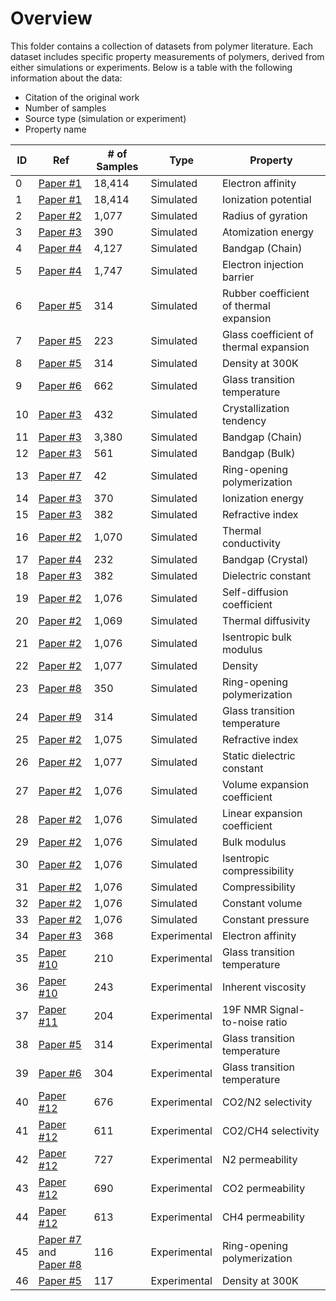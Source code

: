 # Overview

This folder contains a collection of datasets from polymer literature. Each dataset includes specific property measurements of polymers, derived from either simulations or experiments. Below is a table with the following information about the data:

- Citation of the original work
- Number of samples
- Source type (simulation or experiment)
- Property name


| ID | Ref  | \# of Samples | Type        | Property                           |
|---|----------|-------------------|-------------|------------------------------------|
| 0 | [Paper \#1](https://doi.org/10.1039/D2SC02839E)  | 18,414            | Simulated   | Electron affinity |
| 1 | [Paper \#1](https://doi.org/10.1039/D2SC02839E)  | 18,414            | Simulated   | Ionization potential|
| 2 | [Paper \#2](https://doi.org/10.1038/s41524-022-00906-4)  | 1,077             | Simulated   | Radius of gyration |
| 3 | [Paper \#3](https://doi.org/10.1016/j.patter.2021.100238)  | 390               | Simulated   | Atomization energy |
| 4 | [Paper \#4](https://doi.org/10.1063/5.0044306)  | 4,127             | Simulated   | Bandgap (Chain) |
| 5 | [Paper \#4](https://doi.org/10.1063/5.0044306)  | 1,747             | Simulated   | Electron injection barrier |
| 6 | [Paper \#5](https://doi.org/10.1021/acsapm.0c00524) | 314               | Simulated   | Rubber coefficient of thermal expansion |
| 7 | [Paper \#5](https://doi.org/10.1021/acsapm.0c00524)  | 223               | Simulated   | Glass coefficient of thermal expansion |
| 8 | [Paper \#5](https://doi.org/10.1021/acsapm.0c00524)  | 314               | Simulated   | Density at 300K |
| 9 | [Paper \#6](https://doi.org/10.1038/s41597-024-03212-4) | 662               | Simulated   | Glass transition temperature |
| 10 | [Paper \#3](https://doi.org/10.1016/j.patter.2021.100238) | 432               | Simulated   | Crystallization tendency |
| 11 | [Paper \#3](https://doi.org/10.1016/j.patter.2021.100238) | 3,380             | Simulated   | Bandgap (Chain) |
| 12 | [Paper \#3](https://doi.org/10.1016/j.patter.2021.100238) | 561               | Simulated   | Bandgap (Bulk) |
| 13 | [Paper \#7](https://doi.org/10.1021/acs.jpclett.2c00995) | 42                | Simulated   | Ring-opening polymerization |
| 14 | [Paper \#3](https://doi.org/10.1016/j.patter.2021.100238) | 370               | Simulated   | Ionization energy |
| 15 | [Paper \#3](https://doi.org/10.1016/j.patter.2021.100238) | 382               | Simulated   | Refractive index |
| 16 | [Paper \#2](https://doi.org/10.1038/s41524-022-00906-4) | 1,070             | Simulated   | Thermal conductivity |
| 17 | [Paper \#4](https://doi.org/10.1063/5.0044306) | 232               | Simulated   | Bandgap (Crystal) |
| 18 | [Paper \#3](https://doi.org/10.1016/j.patter.2021.100238) | 382               | Simulated   | Dielectric constant |
| 19 | [Paper \#2](https://doi.org/10.1038/s41524-022-00906-4) | 1,076             | Simulated   | Self-diffusion coefficient |
| 20 | [Paper \#2](https://doi.org/10.1038/s41524-022-00906-4) | 1,069             | Simulated   | Thermal diffusivity |
| 21 | [Paper \#2](https://doi.org/10.1038/s41524-022-00906-4) | 1,076             | Simulated   | Isentropic bulk modulus |
| 22 | [Paper \#2](https://doi.org/10.1038/s41524-022-00906-4) | 1,077             | Simulated   | Density |
| 23 | [Paper \#8](https://doi.org/10.1021/acs.jpca.3c05870) | 350               | Simulated   | Ring-opening polymerization |
| 24 | [Paper \#9](https://doi.org/10.1021/acsapm.0c00524) | 314               | Simulated   | Glass transition temperature |
| 25 | [Paper \#2](https://doi.org/10.1038/s41524-022-00906-4) | 1,075             | Simulated   | Refractive index |
| 26 | [Paper \#2](https://doi.org/10.1038/s41524-022-00906-4) | 1,077             | Simulated   | Static dielectric constant |
| 27 | [Paper \#2](https://doi.org/10.1038/s41524-022-00906-4) | 1,076             | Simulated   | Volume expansion coefficient |
| 28 | [Paper \#2](https://doi.org/10.1038/s41524-022-00906-4) | 1,076             | Simulated   | Linear expansion coefficient |
| 29 | [Paper \#2](https://doi.org/10.1038/s41524-022-00906-4) | 1,076             | Simulated   | Bulk modulus |
| 30 | [Paper \#2](https://doi.org/10.1038/s41524-022-00906-4) | 1,076             | Simulated   | Isentropic compressibility |
| 31 | [Paper \#2](https://doi.org/10.1038/s41524-022-00906-4) | 1,076             | Simulated   | Compressibility |
| 32 | [Paper \#2](https://doi.org/10.1038/s41524-022-00906-4) | 1,076             | Simulated   | Constant volume |
| 33 | [Paper \#2](https://doi.org/10.1038/s41524-022-00906-4) | 1,076             | Simulated   | Constant pressure |
| 34 | [Paper \#3](https://doi.org/10.1016/j.patter.2021.100238) | 368               | Experimental| Electron affinity |
| 35 | [Paper \#10](https://doi.org/10.1038/s41524-023-01034-3) | 210               | Experimental| Glass transition temperature |
| 36 | [Paper \#10](https://doi.org/10.1038/s41524-023-01034-3) | 243               | Experimental| Inherent viscosity |
| 37 | [Paper \#11](https://doi.org/10.1021/jacs.1c08181) | 204               | Experimental| 19F NMR Signal-to-noise ratio |
| 38 | [Paper \#5](https://doi.org/10.1021/acsapm.0c00524) | 314               | Experimental| Glass transition temperature |
| 39 | [Paper \#6](https://doi.org/10.1038/s41597-024-03212-4) | 304               | Experimental| Glass transition temperature |
| 40 | [Paper \#12](https://doi.org/10.1021/acs.jcim.3c01232) | 676               | Experimental| CO2/N2 selectivity |
| 41 | [Paper \#12](https://doi.org/10.1021/acs.jcim.3c01232) | 611               | Experimental| CO2/CH4 selectivity |
| 42 | [Paper \#12](https://doi.org/10.1021/acs.jcim.3c01232) | 727               | Experimental| N2 permeability |
| 43 | [Paper \#12](https://doi.org/10.1021/acs.jcim.3c01232) | 690               | Experimental| CO2 permeability |
| 44 | [Paper \#12](https://doi.org/10.1021/acs.jcim.3c01232) | 613               | Experimental| CH4 permeability |
| 45 | [Paper \#7](https://doi.org/10.1021/acs.jpclett.2c00995) and [Paper \#8](https://doi.org/10.1021/acs.jpca.3c05870) | 116               | Experimental| Ring-opening polymerization |
| 46 | [Paper \#5](https://doi.org/10.1021/acsapm.0c00524) | 117               | Experimental| Density at 300K |
